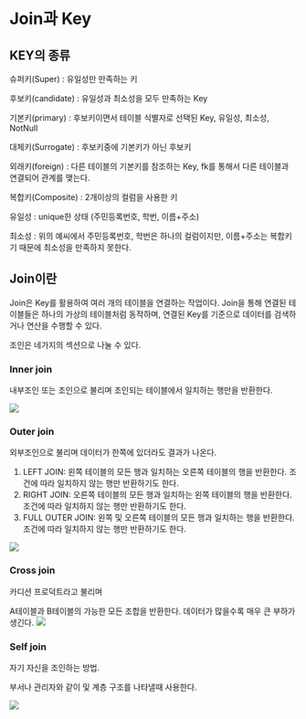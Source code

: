 # Join과 Key

## KEY의 종류

슈퍼키(Super) : 유일성만 만족하는 키

후보키(candidate) : 유일성과 최소성을 모두 만족하는 Key

기본키(primary) : 후보키이면서 테이블 식별자로 선택된 Key, 유일성, 최소성, NotNull

대체키(Surrogate) : 후보키중에 기본키가 아닌 후보키

외래키(foreign) : 다른 테이블의 기본키를 참조하는 Key, fk를 통해서 다른 테이블과 연결되어 관계를 맺는다.

복합키(Composite) : 2개이상의 컬럼을 사용한 키

유일성 : unique한 상태 (주민등록번호, 학번, 이름+주소)

최소성 : 위의 예씨에서 주민등록번호, 학번은 하나의 컬럼이지만, 이름+주소는 복합키기 때문에 최소성을 만족하지 못한다.

## Join이란

Join은 Key를 활용하여 여러 개의 테이블을 연결하는 작업이다. Join을 통해 연결된 테이블들은 하나의 가상의 테이블처럼 동작하며, 연결된 Key를 기준으로 데이터를 검색하거나 연산을 수행할 수 있다.

조인은 네가지의 섹션으로 나눌 수 있다.

### Inner join

내부조인 또는 조인으로 불리며 조인되는 테이블에서 일치하는 행만을 반환한다.

![](https://hongong.hanbit.co.kr/wp-content/uploads/2021/11/%ED%98%BC%EC%9E%90-%EA%B3%B5%EB%B6%80%ED%95%98%EB%8A%94-SQL_INNER-JOIN.png)

### Outer join

외부조인으로 불리며 데이터가 한쪽에 있더라도 결과가 나온다.

1. LEFT JOIN: 왼쪽 테이블의 모든 행과 일치하는 오른쪽 테이블의 행을 반환한다. 조건에 따라 일치하지 않는 행만 반환하기도 한다.
2. RIGHT JOIN: 오른쪽 테이블의 모든 행과 일치하는 왼쪽 테이블의 행을 반환한다. 조건에 따라 일치하지 않는 행만 반환하기도 한다.
3. FULL OUTER JOIN: 왼쪽 및 오른쪽 테이블의 모든 행과 일치하는 행을 반환한다. 조건에 따라 일치하지 않는 행만 반환하기도 한다.

![](https://hongong.hanbit.co.kr/wp-content/uploads/2021/11/OUTER-JOIN_%EB%8D%94%EC%95%8C%EC%95%84%EB%B3%B4%EA%B8%B0.png)

### Cross join

카디션 프로덕트라고 불리며

A테이블과 B테이블의 가능한 모든 조합을 반환한다. 데이터가 많을수록 매우 큰 부하가 생긴다.
![](https://hongong.hanbit.co.kr/wp-content/uploads/2021/11/%ED%98%BC%EC%9E%90-%EA%B3%B5%EB%B6%80%ED%95%98%EB%8A%94-SQL_CROSS-JOIN.png)

### Self join

자기 자신을 조인하는 방법.

부서나 관리자와 같이 및 계층 구조를 나타낼때 사용한다.

![](https://hongong.hanbit.co.kr/wp-content/uploads/2021/11/%ED%98%BC%EC%9E%90-%EA%B3%B5%EB%B6%80%ED%95%98%EB%8A%94-SQL_SELF-JOIN.png)
